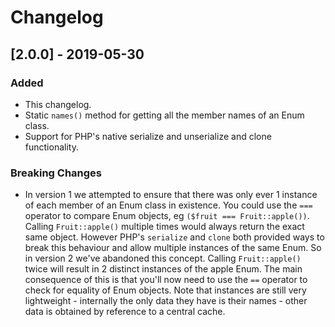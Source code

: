 # Changelog

## [2.0.0] - 2019-05-30

### Added

 - This changelog.
 - Static `names()` method for getting all the member names of an Enum class.
 - Support for PHP's native serialize and unserialize and clone functionality.

 ### Breaking Changes

  - In version 1 we attempted to ensure that there was only ever 1 instance of
    each member of an Enum class in existence. You could use the `===` operator
    to compare Enum objects, eg `($fruit === Fruit::apple())`. Calling
    `Fruit::apple()` multiple times would always return the exact same object.
    However PHP's `serialize` and `clone` both provided ways to break this
    behaviour and allow multiple instances of the same Enum. So in version 2
    we've abandoned this concept. Calling `Fruit::apple()` twice will result in
    2 distinct instances of the apple Enum. The main consequence of this is that
    you'll now need to use the `==` operator to check for equality of Enum
    objects. Note that instances are still very lightweight - internally the
    only data they have is their names - other data is obtained by reference
    to a central cache.
